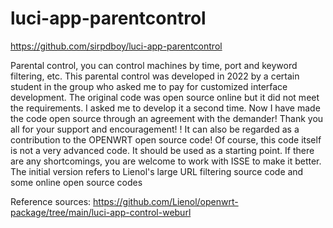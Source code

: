 # luci-app-parentcontrol

https://github.com/sirpdboy/luci-app-parentcontrol

Parental control, you can control machines by time, port and keyword filtering, etc.
This parental control was developed in 2022 by a certain student in the group who asked me to pay for customized interface development. The original code was open source online but it did not meet the requirements. I asked me to develop it a second time. Now I have made the code open source through an agreement with the demander! Thank you all for your support and encouragement! ! It can also be regarded as a contribution to the OPENWRT open source code!
Of course, this code itself is not a very advanced code. It should be used as a starting point. If there are any shortcomings, you are welcome to work with ISSE to make it better.
The initial version refers to Lienol's large URL filtering source code and some online open source codes

Reference sources:
https://github.com/Lienol/openwrt-package/tree/main/luci-app-control-weburl
